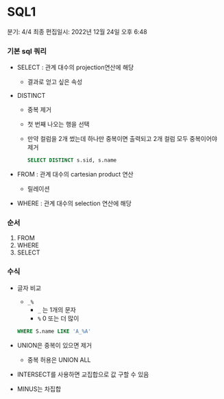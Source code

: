 # SQL1

분기: 4/4
최종 편집일시: 2022년 12월 24일 오후 6:48

### 기본 sql 쿼리

- SELECT : 관계 대수의 projection연산에 해당
    - 결과로 얻고 싶은 속성
- DISTINCT
    - 중복 제거
    - 첫 번째 나오는 행을 선택
    - 만약 컬럼을 2개 썼는데 하나만 중복이면 출력되고 2개 컬럼 모두 중복이어야 제거
      
        ```sql
        SELECT DISTINCT s.sid, s.name
        ```
    
- FROM : 관계 대수의 cartesian product 연산
    - 릴레이션
- WHERE : 관계 대수의 selection 연산에 해당

### 순서

1. FROM
2. WHERE
3. SELECT

### 수식

- 글자 비교
    - `_%`
        - `_` 는 1개의 문자
        - `%` 0 또는 더 많이
    
    ```sql
    WHERE S.name LIKE 'A_%A'
    ```
    
- UNION은 중복이 있으면 제거
    - 중복 허용은 UNION ALL
- INTERSECT를 사용하면 교집합으로 값 구할 수 있음
- MINUS는 차집합